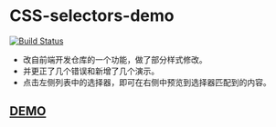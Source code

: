 CSS-selectors-demo  
===================================  
[![Build Status](https://travis-ci.org/tkoctkoc/CSS-selectors-demo.svg?branch=master)](https://travis-ci.org/tkoctkoc/CSS-selectors-demo)

* 改自前端开发仓库的一个功能，做了部分样式修改。  
* 并更正了几个错误和新增了几个演示。
* 点击左侧列表中的选择器，即可在右侧中预览到选择器匹配到的内容。

## [DEMO](https://www.lidongtech.com/tools/CSS-selectors/index.html)
